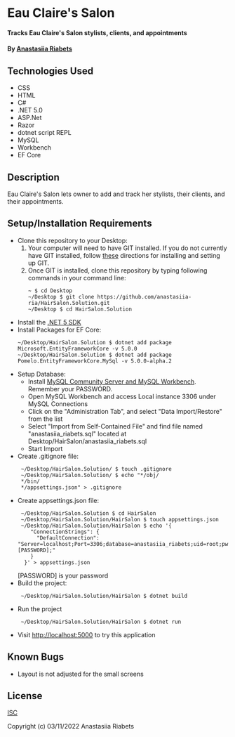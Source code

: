 # Eau Claire's Salon

#### Tracks Eau Claire's Salon stylists, clients, and appointments

#### By [Anastasiia Riabets](https://github.com/anastasiia-ria)

## Technologies Used

- CSS
- HTML
- C#
- .NET 5.0
- ASP.Net
- Razor
- dotnet script REPL
- MySQL
- Workbench
- EF Core

## Description

Eau Claire's Salon lets owner to add and track her stylists, their clients, and their appointments.

## Setup/Installation Requirements

- Clone this repository to your Desktop:
  1. Your computer will need to have GIT installed. If you do not currently have GIT installed, follow [these](https://docs.github.com/en/get-started/quickstart/set-up-git) directions for installing and setting up GIT.
  2. Once GIT is installed, clone this repository by typing following commands in your command line:
     ```
     ~ $ cd Desktop
     ~/Desktop $ git clone https://github.com/anastasiia-ria/HairSalon.Solution.git
     ~/Desktop $ cd HairSalon.Solution
     ```
- Install the [.NET 5 SDK](https://dotnet.microsoft.com/en-us/download/dotnet/5.0)
- Install Packages for EF Core:
  ```
  ~/Desktop/HairSalon.Solution $ dotnet add package Microsoft.EntityFrameworkCore -v 5.0.0
  ~/Desktop/HairSalon.Solution $ dotnet add package Pomelo.EntityFrameworkCore.MySql -v 5.0.0-alpha.2
  ```
- Setup Database:
  - Install [MySQL Community Server and MySQL Workbench](https://www.learnhowtoprogram.com/fidgetech-3-c-and-net/3-0-lessons-1-5-getting-started-with-c/3-0-0-04-installing-and-configuring-mysql). Remember your PASSWORD.
  - Open MySQL Workbench and access Local instance 3306 under MySQL Connections
  - Click on the "Administration Tab", and select "Data Import/Restore" from the list
  - Select "Import from Self-Contained File" and find file named "anastasiia_riabets.sql" located at Desktop/HairSalon/anastasiia_riabets.sql
  - Start Import
- Create .gitignore file:
  ```
   ~/Desktop/HairSalon.Solution/ $ touch .gitignore
   ~/Desktop/HairSalon.Solution/ $ echo "*/obj/
   */bin/
   */appsettings.json" > .gitignore
  ```
- Create appsettings.json file:
  ```
   ~/Desktop/HairSalon.Solution $ cd HairSalon
   ~/Desktop/HairSalon.Solution/HairSalon $ touch appsettings.json
   ~/Desktop/HairSalon.Solution/HairSalon $ echo '{
      "ConnectionStrings": {
        "DefaultConnection": "Server=localhost;Port=3306;database=anastasiia_riabets;uid=root;pwd=[PASSWORD];"
      }
    }' > appsettings.json
  ```
  [PASSWORD] is your password
- Build the project:
  ```
   ~/Desktop/HairSalon.Solution/HairSalon $ dotnet build
  ```
- Run the project
  ```
   ~/Desktop/HairSalon.Solution/HairSalon $ dotnet run
  ```
- Visit [http://localhost:5000](http://localhost:5000) to try this application

## Known Bugs

- Layout is not adjusted for the small screens

## License

[ISC](https://opensource.org/licenses/ISC)

Copyright (c) 03/11/2022 Anastasiia Riabets
